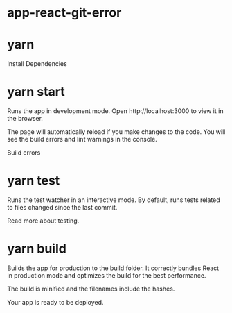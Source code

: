 # app-react-git-error

# yarn 
Install Dependencies

# yarn start
Runs the app in development mode.
Open http://localhost:3000 to view it in the browser.

The page will automatically reload if you make changes to the code.
You will see the build errors and lint warnings in the console.

Build errors

# yarn test
Runs the test watcher in an interactive mode.
By default, runs tests related to files changed since the last commit.

Read more about testing.

# yarn build
Builds the app for production to the build folder.
It correctly bundles React in production mode and optimizes the build for the best performance.

The build is minified and the filenames include the hashes.

Your app is ready to be deployed.